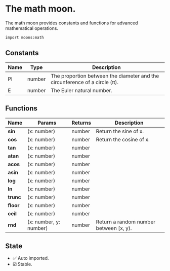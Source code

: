 # The math moon.

The math moon provides constants and functions for advanced mathematical operations.

```
import moons:math
```

## Constants

| Name | Type   | Description                                                                |
| ---- | ------ | -------------------------------------------------------------------------- |
| PI   | number | The proportion between the diameter and the circunference of a circle (π). |
| E    | number | The Euler natural number.                                                  |

## Functions

| Name      | Params                 | Returns | Description                            |
| --------- | ---------------------- | ------- | -------------------------------------- |
| **sin**   | (x: number)            | number  | Return the sine of x.                  |
| **cos**   | (x: number)            | number  | Return the cosine of x.                |
| **tan**   | (x: number)            | number  |                                        |
| **atan**  | (x: number)            | number  |                                        |
| **acos**  | (x: number)            | number  |                                        |
| **asin**  | (x: number)            | number  |                                        |
| **log**   | (x: number)            | number  |                                        |
| **ln**    | (x: number)            | number  |                                        |
| **trunc** | (x: number)            | number  |                                        |
| **floor** | (x: number)            | number  |                                        |
| **ceil**  | (x: number)            | number  |                                        |
| **rnd**   | (x: number, y: number) | number  | Return a random number between [x, y). |

## State
- ✅ Auto imported.
- ☑️ Stable.
